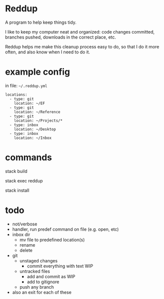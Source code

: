 # Reddup

A program to help keep things tidy.

I like to keep my computer neat and organized: code changes committed, branches pushed, downloads in the correct place, etc.

Reddup helps me make this cleanup process easy to do, so that I do it more often, and also know when I need to do it.

# example config
in file: `~/.reddup.yml`

```
locations:
  - type: git
    location: ~/EF
  - type: git
    location: ~/Reference
  - type: git
    location: ~/Projects/*
  - type: inbox
    location: ~/Desktop
  - type: inbox
    location: ~/Inbox
```

# commands

stack build

stack exec reddup

stack install

# todo

- not/verbose
- handler, run predef command on file (e.g. open, etc)
- inbox dir
  - mv file to predefined location(s)
  - rename
  - delete
- git
  - unstaged changes
    - commit everything with text WIP
  - untracked files
    - add and commit as WIP
    - add to gitignore
  - push any branch
- also an exit for each of these
